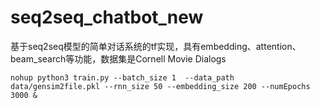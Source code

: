 # seq2seq_chatbot_new
基于seq2seq模型的简单对话系统的tf实现，具有embedding、attention、beam_search等功能，数据集是Cornell Movie Dialogs

`nohup python3 train.py --batch_size 1  --data_path data/gensim2file.pkl --rnn_size 50 --embedding_size 200 --numEpochs 3000 &`